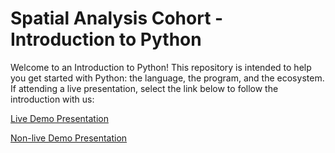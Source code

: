 # Spatial Analysis Cohort - Introduction to Python

Welcome to an Introduction to Python! This repository is intended to help you get started with Python: the language, the program, and the ecosystem. If attending a live presentation, select the link below to follow the introduction with us:

[Live Demo Presentation](https://slides.com/anieto/pythonintro/live)

[Non-live Demo Presentation]()